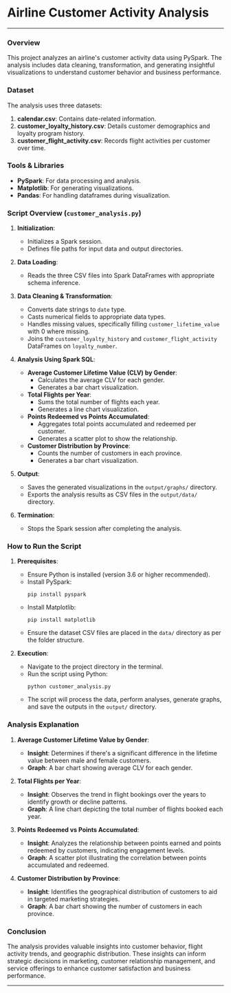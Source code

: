 Airline Customer Activity Analysis
===================================
---

### Overview

This project analyzes an airline's customer activity data using PySpark. The analysis includes data cleaning, transformation, and generating insightful visualizations to understand customer behavior and business performance.

### Dataset

The analysis uses three datasets:

1. **calendar.csv**: Contains date-related information.
2. **customer_loyalty_history.csv**: Details customer demographics and loyalty program history.
3. **customer_flight_activity.csv**: Records flight activities per customer over time.

### Tools & Libraries

- **PySpark**: For data processing and analysis.
- **Matplotlib**: For generating visualizations.
- **Pandas**: For handling dataframes during visualization.

### Script Overview (`customer_analysis.py`)

1. **Initialization**:
   - Initializes a Spark session.
   - Defines file paths for input data and output directories.

2. **Data Loading**:
   - Reads the three CSV files into Spark DataFrames with appropriate schema inference.

3. **Data Cleaning & Transformation**:
   - Converts date strings to `date` type.
   - Casts numerical fields to appropriate data types.
   - Handles missing values, specifically filling `customer_lifetime_value` with 0 where missing.
   - Joins the `customer_loyalty_history` and `customer_flight_activity` DataFrames on `loyalty_number`.

4. **Analysis Using Spark SQL**:
   - **Average Customer Lifetime Value (CLV) by Gender**:
     - Calculates the average CLV for each gender.
     - Generates a bar chart visualization.
   - **Total Flights per Year**:
     - Sums the total number of flights each year.
     - Generates a line chart visualization.
   - **Points Redeemed vs Points Accumulated**:
     - Aggregates total points accumulated and redeemed per customer.
     - Generates a scatter plot to show the relationship.
   - **Customer Distribution by Province**:
     - Counts the number of customers in each province.
     - Generates a bar chart visualization.

5. **Output**:
   - Saves the generated visualizations in the `output/graphs/` directory.
   - Exports the analysis results as CSV files in the `output/data/` directory.

6. **Termination**:
   - Stops the Spark session after completing the analysis.

### How to Run the Script

1. **Prerequisites**:
   - Ensure Python is installed (version 3.6 or higher recommended).
   - Install PySpark:
     ```
     pip install pyspark
     ```
   - Install Matplotlib:
     ```
     pip install matplotlib
     ```
   - Ensure the dataset CSV files are placed in the `data/` directory as per the folder structure.

2. **Execution**:
   - Navigate to the project directory in the terminal.
   - Run the script using Python:
     ```
     python customer_analysis.py
     ```
   - The script will process the data, perform analyses, generate graphs, and save the outputs in the `output/` directory.

### Analysis Explanation

1. **Average Customer Lifetime Value by Gender**:
   - **Insight**: Determines if there's a significant difference in the lifetime value between male and female customers.
   - **Graph**: A bar chart showing average CLV for each gender.

2. **Total Flights per Year**:
   - **Insight**: Observes the trend in flight bookings over the years to identify growth or decline patterns.
   - **Graph**: A line chart depicting the total number of flights booked each year.

3. **Points Redeemed vs Points Accumulated**:
   - **Insight**: Analyzes the relationship between points earned and points redeemed by customers, indicating engagement levels.
   - **Graph**: A scatter plot illustrating the correlation between points accumulated and redeemed.

4. **Customer Distribution by Province**:
   - **Insight**: Identifies the geographical distribution of customers to aid in targeted marketing strategies.
   - **Graph**: A bar chart showing the number of customers in each province.

### Conclusion

The analysis provides valuable insights into customer behavior, flight activity trends, and geographic distribution. These insights can inform strategic decisions in marketing, customer relationship management, and service offerings to enhance customer satisfaction and business performance.

---


